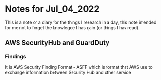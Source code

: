 # Notes for Jul_04_2022

This is a note or a diary for the things I research in a day, this note intended for me not to forget the knowlegde I has gain (or things I has read).

## AWS SecurityHub and GuardDuty

### Findings

It is AWS Security Finding Format - ASFF which is format that AWS use to exchange information between Security Hub and other service 
